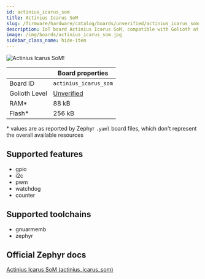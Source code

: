 ```yaml
---
id: actinius_icarus_som
title: Actinius Icarus SoM
slug: /firmware/hardware/catalog/boards/unverified/actinius_icarus_som
description: IoT board Actinius Icarus SoM, compatible with Golioth at unverified level.
image: /img/boards/actinius_icarus_som.jpg
sidebar_class_name: hide-item
---
```


[//]: # (This is an auto-generated file, do not edit! Changes to it will be lost upon re-generation)

![Actinius Icarus SoM!](/img/boards/actinius_icarus_som.jpg "Actinius Icarus SoM")

|                | Board properties     |
| -------------  | -------------------- |
| Board ID       | `actinius_icarus_som` |
| Golioth Level  | [Unverified](/firmware/hardware#unverified-boards) |
| RAM*           | 88 kB |
| Flash*         | 256 kB |

\* values are as reported by Zephyr `.yaml` board files, which don't represent the overall available resources



## Supported features

* gpio
* i2c
* pwm
* watchdog
* counter

## Supported toolchains

* gnuarmemb
* zephyr

## Official Zephyr docs

[Actinius Icarus SoM (actinius_icarus_som)](https://docs.zephyrproject.org/latest/boards/actinius/icarus_som/doc/index.html)
